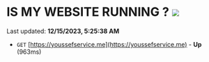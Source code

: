 # IS MY WEBSITE RUNNING ? [![](https://img.shields.io/static/v1?label=Sponsor&message=%E2%9D%A4&logo=GitHub&color=%23fe8e86)](https://github.com/sponsors/<username>)

Last updated: **12/15/2023, 5:25:38 AM**

- `GET` [https://youssefservice.me](https://youssefservice.me) - **Up** (963ms)
